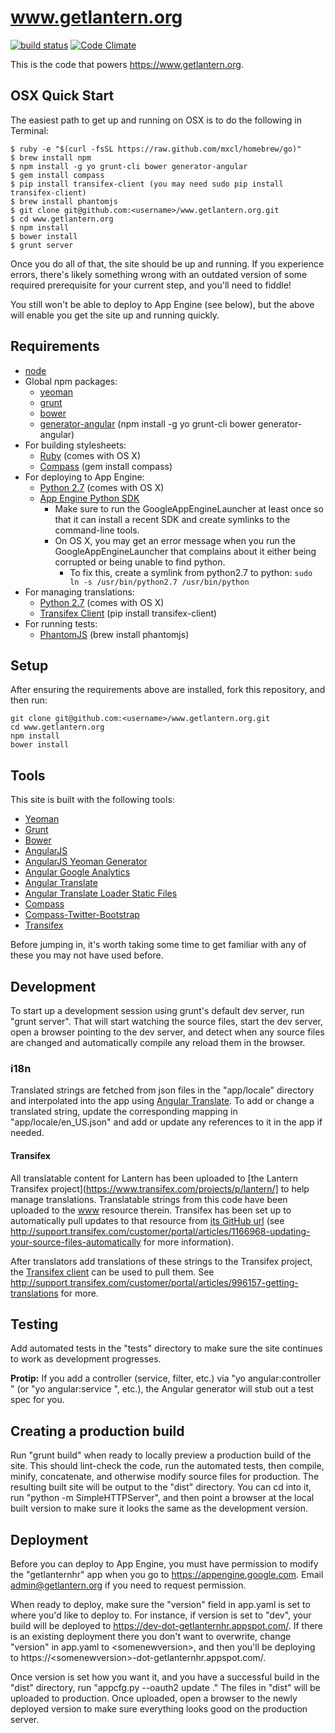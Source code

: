 # www.getlantern.org

[![build status](https://secure.travis-ci.org/getlantern/www.getlantern.org.png)](https://travis-ci.org/getlantern/www.getlantern.org)
[![Code Climate](https://codeclimate.com/github/getlantern/www.getlantern.org.png)](https://codeclimate.com/github/getlantern/www.getlantern.org)

This is the code that powers https://www.getlantern.org.

## OSX Quick Start

The easiest path to get up and running on OSX is to do the following in Terminal:

```
$ ruby -e "$(curl -fsSL https://raw.github.com/mxcl/homebrew/go)"
$ brew install npm
$ npm install -g yo grunt-cli bower generator-angular
$ gem install compass
$ pip install transifex-client (you may need sudo pip install transifex-client)
$ brew install phantomjs
$ git clone git@github.com:<username>/www.getlantern.org.git
$ cd www.getlantern.org
$ npm install
$ bower install
$ grunt server
```

Once you do all of that, the site should be up and running. If you experience errors, there's
likely something wrong with an outdated version of some required prerequisite for your 
current step, and you'll need to fiddle!

You still won't be able to deploy to App Engine (see below), but the above will enable you get 
the site up and running quickly.

## Requirements

- [node](http://nodejs.org/)
- Global npm packages:
  - [yeoman](http://yeoman.io/)
  - [grunt](http://gruntjs.com/)
  - [bower](http://bower.io)
  - [generator-angular](https://github.com/yeoman/generator-angular)
  (npm install -g yo grunt-cli bower generator-angular)
- For building stylesheets:
  - [Ruby](http://www.ruby-lang.org/) (comes with OS X)
  - [Compass](http://compass-style.org/) (gem install compass)
- For deploying to App Engine:
  - [Python 2.7](http://python.org/) (comes with OS X)
  - [App Engine Python SDK](https://developers.google.com/appengine/downloads#Google_App_Engine_SDK_for_Python)
    - Make sure to run the GoogleAppEngineLauncher at least once so that it can install
      a recent SDK and create symlinks to the command-line tools.
    - On OS X, you may get an error message when you run the GoogleAppEngineLauncher
      that complains about it either being corrupted or being unable to find python.
      - To fix this, create a symlink from python2.7 to python:
        `sudo ln -s /usr/bin/python2.7 /usr/bin/python`
- For managing translations:
  - [Python 2.7](http://python.org/) (comes with OS X)
  - [Transifex Client](https://pypi.python.org/pypi/transifex-client)
    (pip install transifex-client)
- For running tests:
  - [PhantomJS](http://phantomjs.org/) (brew install phantomjs)

## Setup

After ensuring the requirements above are installed, fork this repository, and
then run:

```
git clone git@github.com:<username>/www.getlantern.org.git
cd www.getlantern.org
npm install
bower install
```

## Tools

This site is built with the following tools:

- [Yeoman](http://yeoman.io/)
- [Grunt](http://gruntjs.com/)
- [Bower](http://bower.io/)
- [AngularJS](http://angularjs.org/)
- [AngularJS Yeoman Generator](https://github.com/yeoman/generator-angular)
- [Angular Google Analytics](https://github.com/revolunet/angular-google-analytics)
- [Angular Translate](https://github.com/PascalPrecht/angular-translate)
- [Angular Translate Loader Static Files](https://github.com/PascalPrecht/angular-translate-loader-static-files)
- [Compass](http://compass-style.org/)
- [Compass-Twitter-Bootstrap](https://github.com/vwall/compass-twitter-bootstrap)
- [Transifex](https://www.transifex.com)

Before jumping in, it's worth taking some time to get familiar with any of
these you may not have used before.

## Development

To start up a development session using grunt's default dev server, run
"grunt server". That will start watching the source files, start the dev
server, open a browser pointing to the dev server, and detect when any source
files are changed and automatically compile any reload them in the browser.

### i18n

Translated strings are fetched from json files in the "app/locale" directory
and interpolated into the app using
[Angular Translate](https://github.com/PascalPrecht/angular-translate).
To add or change a translated string, update the corresponding mapping
in "app/locale/en_US.json" and add or update any references to it in the app if
needed.

#### Transifex

All translatable content for Lantern has been uploaded to [the Lantern
Transifex project](https://www.transifex.com/projects/p/lantern/] to help
manage translations. Translatable strings from this code have been uploaded to
the [www](https://www.transifex.com/projects/p/lantern/resource/www/) resource
therein. Transifex has been set up to automatically pull updates to that
resource from [its GitHub
url](https://raw.github.com/getlantern/www.getlantern.org/master/app/locale/en_US.json)
(see
http://support.transifex.com/customer/portal/articles/1166968-updating-your-source-files-automatically
for more information).

After translators add translations of these strings to the Transifex project,
the [Transifex
client](http://support.transifex.com/customer/portal/articles/960804-overview)
can be used to pull them. See
http://support.transifex.com/customer/portal/articles/996157-getting-translations
for more.

## Testing

Add automated tests in the "tests" directory to make sure the site continues
to work as development progresses.

**Protip:** If you add a controller (service, filter, etc.) via "yo
angular:controller <newcontroller>" (or "yo angular:service <newservice>",
etc.), the Angular generator will stub out a test spec for you.

## Creating a production build

Run "grunt build" when ready to locally preview a production build of the site.
This should lint-check the code, run the automated tests, then compile, minify,
concatenate, and otherwise modify source files for production. The resulting
built site will be output to the "dist" directory. You can cd into it, run
"python -m SimpleHTTPServer", and then point a browser at the local built
version to make sure it looks the same as the development version.

## Deployment

Before you can deploy to App Engine, you must have permission to modify the
"getlanternhr" app when you go to https://appengine.google.com. Email
admin@getlantern.org if you need to request permission.

When ready to deploy, make sure the "version" field in app.yaml is set to where
you'd like to deploy to. For instance, if version is set to "dev", your build
will be deployed to https://dev-dot-getlanternhr.appspot.com/. If there is
an existing deployment there you don't want to overwrite, change "version" in
app.yaml to &lt;somenewversion&gt;, and then you'll be deploying to
https://&lt;somenewversion&gt;-dot-getlanternhr.appspot.com/.

Once version is set how you want it, and you have a successful build in
the "dist" directory, run "appcfg.py --oauth2 update ." The files in "dist" will be
uploaded to production. Once uploaded, open a browser to the newly deployed
version to make sure everything looks good on the production server.

